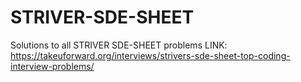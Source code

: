 # STRIVER-SDE-SHEET
Solutions to all STRIVER SDE-SHEET problems
LINK:   https://takeuforward.org/interviews/strivers-sde-sheet-top-coding-interview-problems/

